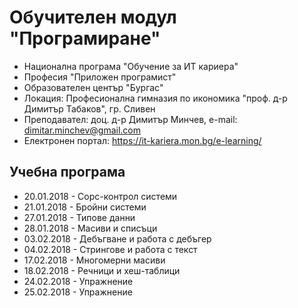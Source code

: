 # Обучителен модул "Програмиране"
- Национална програма "Обучение за ИТ кариера"
- Професия "Приложен програмист" 
- Образователен център "Бургас" 
- Локация: Професионална гимназия по икономика "проф. д-р Димитър Табаков", гр. Сливен 
- Преподавател: доц. д-р Димитър Минчев, e-mail: dimitar.minchev@gmail.com 
- Електронен портал: https://it-kariera.mon.bg/e-learning/

## Учебна програма
- 20.01.2018 - Сорс-контрол системи 
- 21.01.2018 - Бройни системи 
- 27.01.2018 - Типове данни 
- 28.01.2018 - Масиви и списъци 
- 03.02.2018 - Дебъгване и работа с дебъгер 
- 04.02.2018 - Стрингове и работа с текст 
- 17.02.2018 - Многомерни масиви
- 18.02.2018 - Речници и хеш-таблици 
- 24.02.2018 - Упражнение 
- 25.02.2018 - Упражнение
